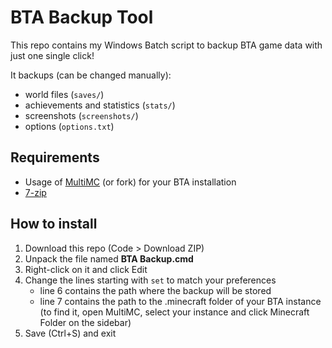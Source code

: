# BTA Backup Tool

This repo contains my Windows Batch script to backup BTA game data with just one single click!

It backups (can be changed manually):
* world files (`saves/`)
* achievements and statistics (`stats/`)
* screenshots (`screenshots/`)
* options (`options.txt`)

## Requirements

* Usage of [MultiMC](https://multimc.org/) (or fork) for your BTA installation
* [7-zip](https://7-zip.org/)

## How to install

1. Download this repo (Code > Download ZIP)
2. Unpack the file named **BTA Backup.cmd**
3. Right-click on it and click Edit
4. Change the lines starting with `set` to match your preferences
   * line 6 contains the path where the backup will be stored
   * line 7 contains the path to the .minecraft folder of your BTA instance
     (to find it, open MultiMC, select your instance and click Minecraft Folder on the sidebar)
5. Save (Ctrl+S) and exit

